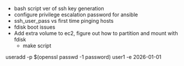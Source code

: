 - bash script ver of ssh key generation
- configure privilege escalation password for ansible
- ssh_user_pass vs first time pinging hosts
- fdisk boot issues
- Add extra volume to ec2, figure out how to partition and mount with fdisk
  - make script


useradd -p $(openssl passwd -1 password) user1 -e 2026-01-01
